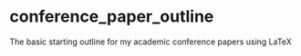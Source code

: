 conference_paper_outline
========================

The basic starting outline for my academic conference papers using LaTeX